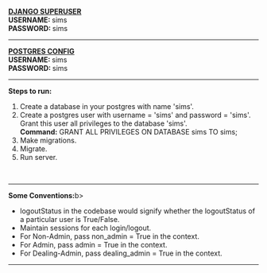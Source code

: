 <u><b>DJANGO SUPERUSER</b></u><br>
<b>USERNAME: </b>sims<br>
<b>PASSWORD: </b>sims<br><hr>
<u><b>POSTGRES CONFIG</b></u><br>
<b>USERNAME: </b> sims<br>
<b>PASSWORD: </b>sims<br><hr>
<b>Steps to run:</b>
<ol>
	<li>Create a database in your postgres with name 'sims'.</li>
	<li>Create a postgres user with username = 'sims' and password = 'sims'.<br/>
		Grant this user all privileges to the database 'sims'.
		<br><b>Command:</b> GRANT ALL PRIVILEGES ON DATABASE sims TO sims;</li>
	<li>Make migrations.</li>
	<li>Migrate.</li>
	<li>Run server.</li>
</ol><br>
<hr>
<b>Some Conventions:</b>b><br>
<ul>
	<li>logoutStatus in the codebase would signify whether the logoutStatus of a particular user is True/False.</li>
	<li>Maintain sessions for each login/logout.</li>
	<li>For Non-Admin, pass non_admin = True in the context.</li>
	<li>For Admin, pass admin = True in the context.</li>
	<li>For Dealing-Admin, pass dealing_admin = True in the context.</li>
</ul>
<hr>